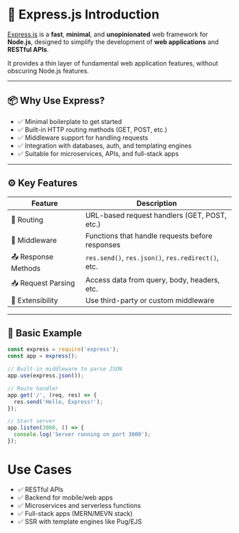 
# 🚀 Express.js Introduction

[Express.js](https://expressjs.com/) is a **fast**, **minimal**, and **unopinionated** web framework for **Node.js**, designed to simplify the development of **web applications** and **RESTful APIs**.

It provides a thin layer of fundamental web application features, without obscuring Node.js features.

---

## 📦 Why Use Express?

- ✅ Minimal boilerplate to get started
- ✅ Built-in HTTP routing methods (GET, POST, etc.)
- ✅ Middleware support for handling requests
- ✅ Integration with databases, auth, and templating engines
- ✅ Suitable for microservices, APIs, and full-stack apps

---

## ⚙️ Key Features

| Feature             | Description                                       |
|---------------------|---------------------------------------------------|
| 🧭 Routing          | URL-based request handlers (GET, POST, etc.)      |
| 🔁 Middleware       | Functions that handle requests before responses   |
| 📤 Response Methods | `res.send()`, `res.json()`, `res.redirect()`, etc.|
| 📥 Request Parsing  | Access data from query, body, headers, etc.       |
| 🔌 Extensibility     | Use third-party or custom middleware              |

---

## 🧪 Basic Example

```js
const express = require('express');
const app = express();

// Built-in middleware to parse JSON
app.use(express.json());

// Route handler
app.get('/', (req, res) => {
  res.send('Hello, Express!');
});

// Start server
app.listen(3000, () => {
  console.log('Server running on port 3000');
});
```

# Use Cases
- ✅ RESTful APIs
- ✅ Backend for mobile/web apps
- ✅ Microservices and serverless functions
- ✅ Full-stack apps (MERN/MEVN stack)
- ✅ SSR with template engines like Pug/EJS


